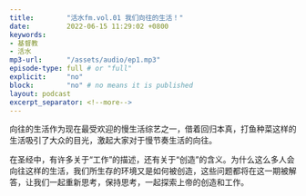 ```yaml
---
title:        "活水fm.vol.01 我们向往的生活！"
date:         2022-06-15 11:29:02 +0800
keywords:
- 基督教
- 活水
mp3-url:      "/assets/audio/ep1.mp3"
episode-type: full # or "full"
explicit:     "no"
block:        "no" # no means it is published
layout: podcast
excerpt_separator: <!--more-->
---
```

向往的生活作为现在最受欢迎的慢生活综艺之一，借着回归本真，打鱼种菜这样的生活吸引了大众的目光，激起大家对于慢节奏生活的向往。

在圣经中，有许多关于“工作”的描述，还有关于“创造”的含义。为什么这么多人会向往这样的生活，我们所生存的环境又是如何被创造，这些问题都将在这一期被解答，让我们一起重新思考，保持思考，一起探索上帝的创造和工作。